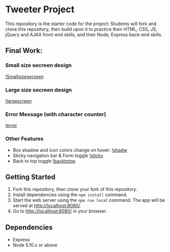 # Tweeter Project

This repository is the starter code for the project: Students will fork and clone this repository, then build upon it to practice their HTML, CSS, JS, jQuery and AJAX front-end skills, and their Node, Express back-end skills.


## Final Work:

### Small size secreen design
[!Smallsizesecreen](https://github.com/wentingzoe/tweeter/blob/master/doc/gif/sm.gif?raw=true)

### Large size secreen design
[!largescreen](https://github.com/wentingzoe/tweeter/blob/master/doc/gif/ls.gif)

### Error Message (with character counter)
[!error](https://github.com/wentingzoe/tweeter/blob/master/doc/gif/error.gif)

### Other Features
* Box shadow and icon colors change on hover:
[!shadw](https://github.com/wentingzoe/tweeter/blob/master/doc/gif/boxshodw.gif?raw=true)
* Sticky navigation bar & Form toggle
[!sticky](https://github.com/wentingzoe/tweeter/blob/master/doc/gif/wt.gif)
* Back to top toggle
[!backtotop](https://github.com/wentingzoe/tweeter/blob/master/doc/gif/backtop.gif)

## Getting Started

1. Fork this repository, then clone your fork of this repository.
2. Install dependencies using the `npm install` command.
3. Start the web server using the `npm run local` command. The app will be served at <http://localhost:8080/>.
4. Go to <http://localhost:8080/> in your browser.

## Dependencies

- Express
- Node 5.10.x or above
